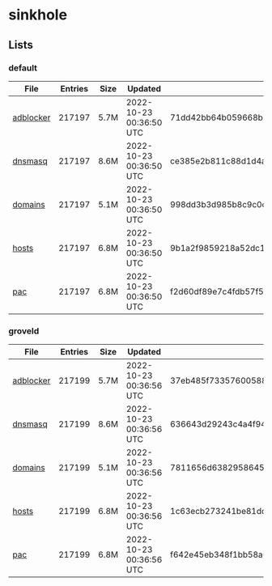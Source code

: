 # sinkhole

## Lists

### default

|File|Entries|Size|Updated|Hash|
|-|-|-|-|-|
|[adblocker](https://raw.githubusercontent.com/groveld/sinkhole/lists/default/adblocker.txt)|217197|5.7M|2022-10-23 00:36:50 UTC|71dd42bb64b059668b01a300c1d52c6978f0d4205f4bf31a04f65c52128d09b8|
|[dnsmasq](https://raw.githubusercontent.com/groveld/sinkhole/lists/default/dnsmasq.txt)|217197|8.6M|2022-10-23 00:36:50 UTC|ce385e2b811c88d1d4a4c7272ff0f6c386e3f0e67ba045376d9335311d1ecfb4|
|[domains](https://raw.githubusercontent.com/groveld/sinkhole/lists/default/domains.txt)|217197|5.1M|2022-10-23 00:36:50 UTC|998dd3b3d985b8c9c0c33b53cf56fb93ab47b602479ffc78da35a2ec77e157ff|
|[hosts](https://raw.githubusercontent.com/groveld/sinkhole/lists/default/hosts.txt)|217197|6.8M|2022-10-23 00:36:50 UTC|9b1a2f9859218a52dc16d9d6d89a50f3a921455a2f7edf743cc1313222e5dcb4|
|[pac](https://raw.githubusercontent.com/groveld/sinkhole/lists/default/pac.txt)|217197|6.8M|2022-10-23 00:36:50 UTC|f2d60df89e7c4fdb57f50fd85fa357f8f62c2af9464d8719a7062095733971f2|

### groveld

|File|Entries|Size|Updated|Hash|
|-|-|-|-|-|
|[adblocker](https://raw.githubusercontent.com/groveld/sinkhole/lists/groveld/adblocker.txt)|217199|5.7M|2022-10-23 00:36:56 UTC|37eb485f733576005884cc4ba6da946509fbdbb235d6ee391982d35bfc600ca5|
|[dnsmasq](https://raw.githubusercontent.com/groveld/sinkhole/lists/groveld/dnsmasq.txt)|217199|8.6M|2022-10-23 00:36:56 UTC|636643d29243c4a4f94d31db742978ad8457027126e52f0483580c6e3e7a5e9e|
|[domains](https://raw.githubusercontent.com/groveld/sinkhole/lists/groveld/domains.txt)|217199|5.1M|2022-10-23 00:36:56 UTC|7811656d6382958645a892ab5b53cc13637d7610cd2586377f421f8887ceb860|
|[hosts](https://raw.githubusercontent.com/groveld/sinkhole/lists/groveld/hosts.txt)|217199|6.8M|2022-10-23 00:36:56 UTC|1c63ecb273241be81dcae372c7dcd8588cd796696158749e8f433d66e82fc185|
|[pac](https://raw.githubusercontent.com/groveld/sinkhole/lists/groveld/pac.txt)|217199|6.8M|2022-10-23 00:36:56 UTC|f642e45eb348f1bb58a640048122b7754fb9c08639a1524469617ee57752c485|
